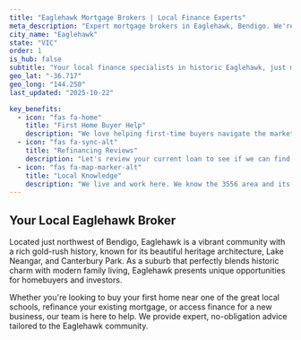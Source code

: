 ```yaml
---
title: "Eaglehawk Mortgage Brokers | Local Finance Experts"
meta_description: "Expert mortgage brokers in Eaglehawk, Bendigo. We're local specialists for home loans, refinancing, and investment finance in the 3556 area."
city_name: "Eaglehawk"
state: "VIC"
order: 1
is_hub: false
subtitle: "Your local finance specialists in historic Eaglehawk, just minutes from Bendigo."
geo_lat: "-36.717"
geo_long: "144.250"
last_updated: "2025-10-22"

key_benefits:
  - icon: "fas fa-home"
    title: "First Home Buyer Help"
    description: "We love helping first-time buyers navigate the market in Eaglehawk."
  - icon: "fas fa-sync-alt"
    title: "Refinancing Reviews"
    description: "Let's review your current loan to see if we can find a better rate."
  - icon: "fas fa-map-marker-alt"
    title: "Local Knowledge"
    description: "We live and work here. We know the 3556 area and its property market."
---
```


## Your Local Eaglehawk Broker

Located just northwest of Bendigo, Eaglehawk is a vibrant community with a rich gold-rush history, known for its beautiful heritage architecture, Lake Neangar, and Canterbury Park. As a suburb that perfectly blends historic charm with modern family living, Eaglehawk presents unique opportunities for homebuyers and investors.

Whether you're looking to buy your first home near one of the great local schools, refinance your existing mortgage, or access finance for a new business, our team is here to help. We provide expert, no-obligation advice tailored to the Eaglehawk community.